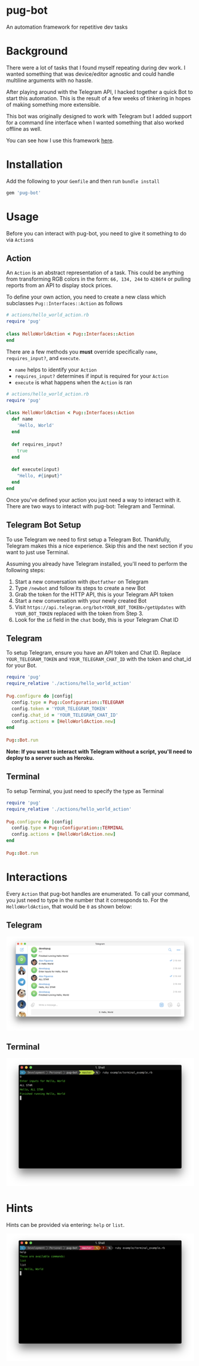 # pug-bot

An automation framework for repetitive dev tasks

# Background

There were a lot of tasks that I found myself repeating during dev work.
I wanted something that was device/editor agnostic and could handle multiline arguments with no hassle.

After playing around with the Telegram API, I hacked together a quick Bot to start this automation.
This is the result of a few weeks of tinkering in hopes of making something more extensible.

This bot was originally designed to work with Telegram but I added support for a command line interface when I wanted something that also worked offline as well.

You can see how I use this framework [here](https://github.com/ajfigueroa/alex-pug-bot).

# Installation

Add the following to your `Gemfile` and then run `bundle install`

```ruby
gem 'pug-bot'
```

# Usage

Before you can interact with pug-bot, you need to give it something to do via `Action`s

## Action

An `Action` is an abstract representation of a task. This could be anything from
transforming RGB colors in the form: `66, 134, 244` to `4286f4` or pulling reports from
an API to display stock prices.

To define your own action, you need to create a new class which subclasses `Pug::Interfaces::Action` as follows

```ruby
# actions/hello_world_action.rb
require 'pug'

class HelloWorldAction < Pug::Interfaces::Action
end
```

There are a few methods you **must** override specifically `name`, `requires_input?`, and `execute`.
  - `name` helps to identify your `Action`
  - `requires_input?` determines if input is required for your `Action`
  - `execute` is what happens when the `Action` is ran

```ruby
# actions/hello_world_action.rb
require 'pug'

class HelloWorldAction < Pug::Interfaces::Action
  def name
    'Hello, World'
  end

  def requires_input?
    true
  end

  def execute(input)
    "Hello, #{input}"
  end
end
```

Once you've defined your action you just need a way to interact with it.
There are two ways to interact with pug-bot: Telegram and Terminal.

## Telegram Bot Setup

To use Telegram we need to first setup a Telegram Bot. Thankfully, Telegram makes this a nice experience. Skip this and the next section if you want to just use Terminal.

Assuming you already have Telegram installed, you'll need to perform the following steps:
1. Start a new conversation with `@botfather` on Telegram
2. Type `/newbot` and follow its steps to create a new Bot
3. Grab the token for the HTTP API, this is your Telegram API token
4. Start a new conversation with your newly created Bot
5. Visit `https://api.telegram.org/bot<YOUR_BOT_TOKEN>/getUpdates` with `YOUR_BOT_TOKEN` replaced with the token from Step 3.
6. Look for the `id` field in the `chat` body, this is your Telegram Chat ID

## Telegram

To setup Telegram, ensure you have an API token and Chat ID.
Replace `YOUR_TELEGRAM_TOKEN` and `YOUR_TELEGRAM_CHAT_ID` with the token and chat_id for your Bot.

```ruby
require 'pug'
require_relative './actions/hello_world_action'

Pug.configure do |config|
  config.type = Pug::Configuration::TELEGRAM
  config.token = 'YOUR_TELEGRAM_TOKEN'
  config.chat_id = 'YOUR_TELEGRAM_CHAT_ID'
  config.actions = [HelloWorldAction.new]
end

Pug::Bot.run
```

**Note: If you want to interact with Telegram without a script, you'll need to deploy to a server such as Heroku.**


## Terminal

To setup Terminal, you just need to specify the type as Terminal

```ruby
require 'pug'
require_relative './actions/hello_world_action'

Pug.configure do |config|
  config.type = Pug::Configuration::TERMINAL
  config.actions = [HelloWorldAction.new]
end

Pug::Bot.run
```

# Interactions

Every `Action` that pug-bot handles are enumerated. To call your command, you just need to type in the number that it corresponds to.
For the `HelloWorldAction`, that would be `0` as shown below:

## Telegram

![Telegram Example](assets/telegram_example.png)

## Terminal

![Terminal Example](assets/terminal_example.png)


# Hints

Hints can be provided via entering: `help` or `list`.

![Terminal Hints](assets/terminal_hints.png)
